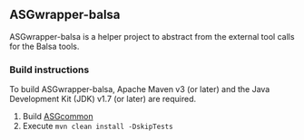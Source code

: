 ASGwrapper-balsa
---------------------

ASGwrapper-balsa is a helper project to abstract from the external tool calls for the Balsa tools.

### Build instructions ###

To build ASGwrapper-balsa, Apache Maven v3 (or later) and the Java Development Kit (JDK) v1.7 (or later) are required.

1. Build [ASGcommon](https://github.com/hpiasg/asgcommon)
4. Execute `mvn clean install -DskipTests`
